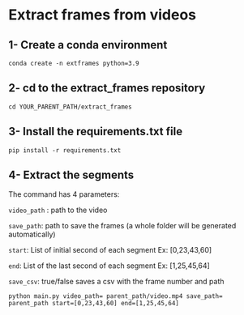 # Extract frames from videos

## 1- Create a conda environment

```
conda create -n extframes python=3.9
```

## 2- cd to the extract_frames repository
```
cd YOUR_PARENT_PATH/extract_frames
```


## 3- Install the requirements.txt file
```
pip install -r requirements.txt
```

## 4- Extract the segments
The command has 4 parameters:

`video_path` : path to the video

`save_path`: path to save the frames (a whole folder will be generated automatically)

`start`: List of initial second of each segment Ex: [0,23,43,60]

`end`: List of the last second of each segment Ex: [1,25,45,64]

`save_csv`: true/false saves a csv with the frame number and path


```
python main.py video_path= parent_path/video.mp4 save_path= parent_path start=[0,23,43,60] end=[1,25,45,64]

```